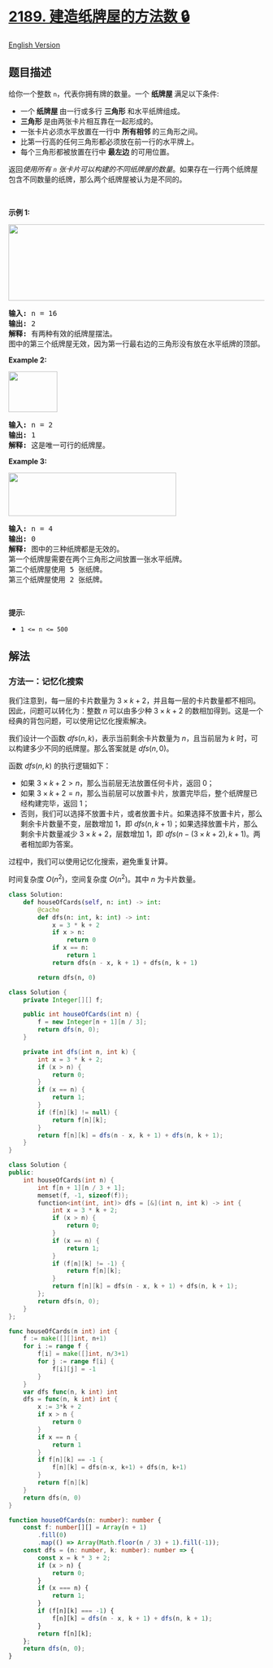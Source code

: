 # [2189. 建造纸牌屋的方法数 🔒](https://leetcode.cn/problems/number-of-ways-to-build-house-of-cards)

[English Version](/solution/2100-2199/2189.Number%20of%20Ways%20to%20Build%20House%20of%20Cards/README_EN.md)

<!-- tags:数学,动态规划 -->

## 题目描述

<!-- 这里写题目描述 -->

<p>给你一个整数 <code>n</code>，代表你拥有牌的数量。一个&nbsp;<strong>纸牌屋&nbsp;</strong>满足以下条件:</p>

<ul>
	<li>一个<strong> 纸牌屋&nbsp;</strong>由一行或多行&nbsp;<strong>三角形</strong> 和水平纸牌组成。</li>
	<li><strong>三角形&nbsp;</strong>是由两张卡片相互靠在一起形成的。</li>
	<li>一张卡片必须水平放置在一行中&nbsp;<strong>所有相邻&nbsp;</strong>的三角形之间。</li>
	<li>比第一行高的任何三角形都必须放在前一行的水平牌上。</li>
	<li>每个三角形都被放置在行中&nbsp;<strong>最左边&nbsp;</strong>的可用位置。</li>
</ul>

<p>返回<em>使用所有 <code>n</code> 张卡片可以构建的不同纸牌屋的数量</em>。如果存在一行两个纸牌屋包含不同数量的纸牌，那么两个纸牌屋被认为是不同的。</p>

<p>&nbsp;</p>

<p><strong class="example">示例 1:</strong></p>
<img src="https://fastly.jsdelivr.net/gh/doocs/leetcode@main/solution/2100-2199/2189.Number%20of%20Ways%20to%20Build%20House%20of%20Cards/images/image-20220227213243-1.png" style="width: 726px; height: 150px;" />
<pre>
<strong>输入:</strong> n = 16
<strong>输出:</strong> 2
<strong>解释:</strong> 有两种有效的纸牌屋摆法。
图中的第三个纸牌屋无效，因为第一行最右边的三角形没有放在水平纸牌的顶部。
</pre>

<p><strong class="example">Example 2:</strong></p>
<img src="https://fastly.jsdelivr.net/gh/doocs/leetcode@main/solution/2100-2199/2189.Number%20of%20Ways%20to%20Build%20House%20of%20Cards/images/image-20220227213306-2.png" style="width: 96px; height: 80px;" />
<pre>
<strong>输入:</strong> n = 2
<strong>输出:</strong> 1
<strong>解释:</strong> 这是唯一可行的纸牌屋。</pre>

<p><strong class="example">Example 3:</strong></p>
<img src="https://fastly.jsdelivr.net/gh/doocs/leetcode@main/solution/2100-2199/2189.Number%20of%20Ways%20to%20Build%20House%20of%20Cards/images/image-20220227213331-3.png" style="width: 330px; height: 85px;" />
<pre>
<strong>输入:</strong> n = 4
<strong>输出:</strong> 0
<strong>解释:</strong> 图中的三种纸牌都是无效的。
第一个纸牌屋需要在两个三角形之间放置一张水平纸牌。
第二个纸牌屋使用 5 张纸牌。
第三个纸牌屋使用 2 张纸牌。</pre>

<p>&nbsp;</p>

<p><strong>提示:</strong></p>

<ul>
	<li><code>1 &lt;= n &lt;= 500</code></li>
</ul>

## 解法

### 方法一：记忆化搜索

我们注意到，每一层的卡片数量为 $3 \times k + 2$，并且每一层的卡片数量都不相同。因此，问题可以转化为：整数 $n$ 可以由多少种 $3 \times k + 2$ 的数相加得到。这是一个经典的背包问题，可以使用记忆化搜索解决。

我们设计一个函数 $dfs(n, k)$，表示当前剩余卡片数量为 $n$，且当前层为 $k$ 时，可以构建多少不同的纸牌屋。那么答案就是 $dfs(n, 0)$。

函数 $dfs(n, k)$ 的执行逻辑如下：

-   如果 $3 \times k + 2 \gt n$，那么当前层无法放置任何卡片，返回 $0$；
-   如果 $3 \times k + 2 = n$，那么当前层可以放置卡片，放置完毕后，整个纸牌屋已经构建完毕，返回 $1$；
-   否则，我们可以选择不放置卡片，或者放置卡片。如果选择不放置卡片，那么剩余卡片数量不变，层数增加 $1$，即 $dfs(n, k + 1)$；如果选择放置卡片，那么剩余卡片数量减少 $3 \times k + 2$，层数增加 $1$，即 $dfs(n - (3 \times k + 2), k + 1)$。两者相加即为答案。

过程中，我们可以使用记忆化搜索，避免重复计算。

时间复杂度 $O(n^2)$，空间复杂度 $O(n^2)$。其中 $n$ 为卡片数量。

<!-- tabs:start -->

```python
class Solution:
    def houseOfCards(self, n: int) -> int:
        @cache
        def dfs(n: int, k: int) -> int:
            x = 3 * k + 2
            if x > n:
                return 0
            if x == n:
                return 1
            return dfs(n - x, k + 1) + dfs(n, k + 1)

        return dfs(n, 0)
```

```java
class Solution {
    private Integer[][] f;

    public int houseOfCards(int n) {
        f = new Integer[n + 1][n / 3];
        return dfs(n, 0);
    }

    private int dfs(int n, int k) {
        int x = 3 * k + 2;
        if (x > n) {
            return 0;
        }
        if (x == n) {
            return 1;
        }
        if (f[n][k] != null) {
            return f[n][k];
        }
        return f[n][k] = dfs(n - x, k + 1) + dfs(n, k + 1);
    }
}
```

```cpp
class Solution {
public:
    int houseOfCards(int n) {
        int f[n + 1][n / 3 + 1];
        memset(f, -1, sizeof(f));
        function<int(int, int)> dfs = [&](int n, int k) -> int {
            int x = 3 * k + 2;
            if (x > n) {
                return 0;
            }
            if (x == n) {
                return 1;
            }
            if (f[n][k] != -1) {
                return f[n][k];
            }
            return f[n][k] = dfs(n - x, k + 1) + dfs(n, k + 1);
        };
        return dfs(n, 0);
    }
};
```

```go
func houseOfCards(n int) int {
	f := make([][]int, n+1)
	for i := range f {
		f[i] = make([]int, n/3+1)
		for j := range f[i] {
			f[i][j] = -1
		}
	}
	var dfs func(n, k int) int
	dfs = func(n, k int) int {
		x := 3*k + 2
		if x > n {
			return 0
		}
		if x == n {
			return 1
		}
		if f[n][k] == -1 {
			f[n][k] = dfs(n-x, k+1) + dfs(n, k+1)
		}
		return f[n][k]
	}
	return dfs(n, 0)
}
```

```ts
function houseOfCards(n: number): number {
    const f: number[][] = Array(n + 1)
        .fill(0)
        .map(() => Array(Math.floor(n / 3) + 1).fill(-1));
    const dfs = (n: number, k: number): number => {
        const x = k * 3 + 2;
        if (x > n) {
            return 0;
        }
        if (x === n) {
            return 1;
        }
        if (f[n][k] === -1) {
            f[n][k] = dfs(n - x, k + 1) + dfs(n, k + 1);
        }
        return f[n][k];
    };
    return dfs(n, 0);
}
```

<!-- tabs:end -->

<!-- end -->

